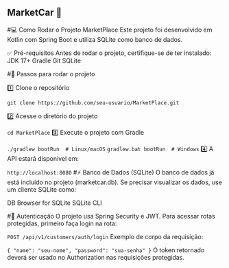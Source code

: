## MarketCar 🚗

#💻 Como Rodar o Projeto MarketPlace
Este projeto foi desenvolvido em Kotlin com Spring Boot e utiliza SQLite como banco de dados.

✅ Pré-requisitos
Antes de rodar o projeto, certifique-se de ter instalado:
JDK 17+
Gradle
Git
SQLite 

#🚀 Passos para rodar o projeto

1️⃣ Clone o repositório


``
git clone https://github.com/seu-usuario/MarketPlace.git
``
     
2️⃣ Acesse o diretório do projeto

``
cd MarketPlace
``
3️⃣ Execute o projeto com Gradle

``
./gradlew bootRun  # Linux/macOS
``
``
gradlew.bat bootRun  # Windows
``
4️⃣ A API estará disponível em:

``
http://localhost:8080
``
#⚡ Banco de Dados (SQLite)
O banco de dados já está incluído no projeto (marketcar.db).
Se precisar visualizar os dados, use um cliente SQLite como:

DB Browser for SQLite
SQLite CLI

#🔐 Autenticação
O projeto usa Spring Security e JWT. Para acessar rotas protegidas, primeiro faça login na rota:

``
POST /api/v1/customers/auth/login
``
Exemplo de corpo da requisição:

``
{
  "name": "seu-nome",
  "password": "sua-senha"
}
``
O token retornado deverá ser usado no Authorization nas requisições protegidas.
